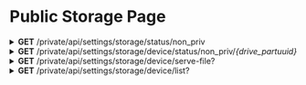 <h1>Public Storage Page</h1>

<details close="close">
<summary><b>GET</b> /private/api/settings/storage/status/non_priv</summary>

 ---

 |      Header      |                 Data Type               |
 | ---------------- | --------------------------------------- |
 |       None       |                                         |
 
 Body
 ```json
 ```

 Response 200 
 ```json
[
  {
    "drive_label":  "Local  Content  Storage",
    "drive_partuuid":  {
     "drive_partuuid":  "kmp"
    },
    "free_space":  "3.3T",
    "total_space":  "3.6T",
    "percentage":  4,
    "public": true
  },
  {
    "drive_label":  "Removeable  Device",
    "drive_partuuid":  {
       "drive_partuuid":  "7df645f6-2912-4f6f-bc80-6e823e75e8cb"
    },
    "free_space":  "3.7G",
    "total_space":  "3.9G",
    "percentage":  1,
    "public": true
  },
  {
    "drive_label":  "Removeable  Device",
    "drive_partuuid":  {
      "drive_partuuid":  "3EB7-DF9A"
    },
    "free_space":  "4.0G",
    "total_space":  "4.0G",
    "percentage":  1,
    "public": true
  }
 ]
 ```

 |     Error    |             Body           |
 | ------------ | -------------------------- |
 |     500      |  *actual_error_goes_here*  |

 ---
</details>

<details close="close">
<summary><b>GET</b> /private/api/settings/storage/device/status/non_priv/<em>{drive_partuuid}</em></summary>

 ---

 |      Header      |                 Data Type               |
 | ---------------- | --------------------------------------- |
 |       None       |                                         |
 
 Body
 ```json
 ```

 Response 200 
 ```json
 {
   "name": "Removeable Device",
   "meta": {
      "item_last_modify_date": "2021-11-25 06:00:43",
      "item_is_dir": true,
      "item_size": 32768
   },
   "children": [
      {
         "name": "231_1- Keynote Proficient Student's Book_2016 -192p_backup.pdf",
         "meta": {
            "item_last_modify_date": "2021-11-24 12:18:53",
            "item_is_dir": false,
            "item_size": 30881022
         },
         "children": []
      },
      {
         "name": "231_1- Keynote Proficient Student's Book_2016 -192p.pdf",
         "meta": {
            "item_last_modify_date": "2021-11-24 13:16:09",
            "item_is_dir": false,
            "item_size": 30921636
         },
         "children": []
      },
      {
         "name": "Pichponereay NGOR_E4.8_Reflection Paper_Do School Kills Creativity.docx",
         "meta": {
            "item_last_modify_date": "2021-11-20 16:54:18",
            "item_is_dir": false,
            "item_size": 2955518
         },
         "children": []
      }
   ]
 }
 ```

 |     Error    |             Body           |
 | ------------ | -------------------------- |
 |     500      |  *actual_error_goes_here*  |

 ---
</details>

<details close="close">
<summary><b>GET</b> /private/api/settings/storage/device/serve-file?</summary>

 ---

 |   Query String   |                   Data Type                                |
 | ---------------- | ---------------------------------------------------------- |
 |    item_name     |                  `String` eg. ឯកសារ.pdf                    |
 | parent_directory |                  `String` eg. rootdir/subdir               |
 |  drive_partuuid  |                  `String` eg. kmp                          |
 
 Example 
 `https://localhost:8080/private/api/settings/storage/device/serve-file?item_name={}&parent_directory={}&drive_partuuid={}`

 Body
 ```json
 ```

 Response 200 
 ```
 ```

 |     Error    |             Body           |
 | ------------ | -------------------------- |
 |     500      |  *actual_error_goes_here*  |

 ---
</details>

<details close="close">
<summary><b>GET</b> /private/api/settings/storage/device/list?</summary>

 ---

 |      Header      |                 Data Type               |
 | ---------------- | --------------------------------------- |
 |       None       |                   None                  |
 
 | Query Parameters |        Data Type            |
 | ---------------- | --------------------------- |
 |    item_name     | `String` eg. `directory_1`  |
 | parent_directory | `String` eg. `directory_0`  |
 |  drive_partuuid  |      `String` eg. `kmp`     |

 eg: `http://koompi.kh/private/api/settings/storage/device/list?item_name={}&parent_directory={}&drive_partuuid={}`

 Body
 ```json
 ```

 Response 200 
 ```json
 {
   "drive_partuuid": "kmp",
   "parent_directory": "",
   "photo_size": "1.72 MB",
   "photo_count": "21",
   "audio_size": "0 B",
   "audio_count": "0",
   "video_size": "240.71 GB",
   "video_count": "3349",
   "file_size": "1.14 GB",
   "file_count": "266",
   "other_size": "37.92 MB",
   "other_count": "52",
   "children": [
     {
       "filename": "វិទ្យាល័យ ព្រែកលាប",
       "file_meta": {
         "item_last_modify_date": "2023-02-13 04:23:52",
         "item_is_dir": true,
         "item_size": 4096,
         "item_mime_type": null
       }
     },
     {
       "filename": "STEM Contents",
       "file_meta": {
         "item_last_modify_date": "2023-02-03 18:23:48",
         "item_is_dir": true,
         "item_size": 4096,
         "item_mime_type": null
       }
     }
  ]
}
 ```

 |     Error    |             Body           |
 | ------------ | -------------------------- |
 |     None     | None                       |

 ---
</details>